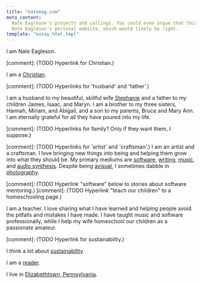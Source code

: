 ```yaml
---
title: "nateeag.com"
meta_content:
  Nate Eagleson's projects and callings. You could even argue that this is
  Nate Eagleson's personal website, which would likely be right.
template: "essay.html.tmpl"
---
```


I am Nate Eagleson.

[comment]: (TODO Hyperlink for Christian.)

I am a [Christian](/christianity/).

[comment]: (TODO Hyperlinks for 'husband' and 'father'.)

I am a husband to my beautiful, skillful wife
[Stephanie](https://stephaniegaileagleson.com) and a father to my children
James, Isaac, and Maryn. I am a brother to my three sisters, Hannah, Miriam,
and Abigail, and a son to my parents, Bruce and Mary Ann. I am eternally
grateful for all they have poured into my life.

[comment]: (TODO Hyperlinks for family? Only if they want them, I suppose.)

[comment]: (TODO Hyperlinks for 'artist' and 'craftsman'.)
I am an artist and a craftsman. I love bringing new things into being and
helping them grow into what they should be. My primary mediums are
[software](/software/), [writing](/writing/), [music](/music/), and
[audio synthesis](/audio-synthesis/). Despite being
[avisual](https://en.wikipedia.org/wiki/Aphantasia),
I sometimes dabble in [photography](/photos/).

[comment]: (TODO Hyperlink "software" below to stories about software mentoring.)
[comment]: (TODO Hyperlink "teach our children" to a homeschooling page.)

I am a teacher. I love sharing what I have learned and helping people avoid the
pitfalls and mistakes I have made. I have taught music and software
professionally, while I help my wife homeschool our children as a passionate
amateur.

[comment]: (TODO Hyperlink for sustainability.)

I think a lot about [sustainability](/sustaining/).

I am a [reader](/reading/).

I live in [Elizabethtown, Pennsylvania](https://www.etownonline.com/).
